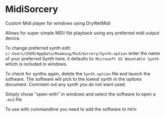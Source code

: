# MidiSorcery
Custom Midi player for windows using DryWetMidi

Allows for super simple MIDI file playback using any preferred midi output device.

To change preferred synth edit: `c/:Users/USER/AppData/Roaming/MidiSorcery/Synth.option` enter the name of your preferred Synth here, it defaults to: `Microsoft GS Wavetable Synth` which is included in windows.

To check for synths again, delete the `Synth.option` file and launch the software. The software will pick to the lowest synth in the options document. Comment out any synth you do not want used.

Simply chose "open-with" in windows and select the software to open a `.mid` file

To use with commandline you need to add the software to `PATH`
